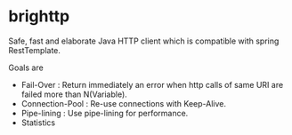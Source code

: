 brighttp
========

Safe, fast and elaborate Java HTTP client which is compatible with spring RestTemplate.

Goals are

* Fail-Over : Return immediately an error when http calls of same URI are failed more than N(Variable).
* Connection-Pool : Re-use connections with Keep-Alive.
* Pipe-lining : Use pipe-lining for performance.
* Statistics 